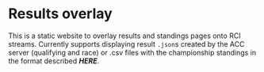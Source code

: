 # Results overlay
This is a static website to overlay results and standings pages onto RCI streams. Currently supports displaying result `.json`s created by the ACC server (qualifying and race) or .csv files with the championship standings in the format described ***HERE***. 